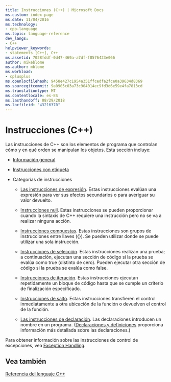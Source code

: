 ```yaml
---
title: Instrucciones (C++) | Microsoft Docs
ms.custom: index-page
ms.date: 11/04/2016
ms.technology:
- cpp-language
ms.topic: language-reference
dev_langs:
- C++
helpviewer_keywords:
- statements [C++], C++
ms.assetid: 7028fddf-0d47-469a-a7df-f8576423e066
author: mikeblome
ms.author: mblome
ms.workload:
- cplusplus
ms.openlocfilehash: 9458e427c1954a351ffcedfa2fce0a39634d8369
ms.sourcegitcommit: 9a0905c03a73c904014ec9fd3d6e59e4fa7813cd
ms.translationtype: MT
ms.contentlocale: es-ES
ms.lasthandoff: 08/29/2018
ms.locfileid: "43216370"
---
```

# <a name="statements-c"></a>Instrucciones (C++)
Las instrucciones de C++ son los elementos de programa que controlan cómo y en qué orden se manipulan los objetos. Esta sección incluye:  
  
-   [Información general](../cpp/overview-of-cpp-statements.md)  
  
-   [Instrucciones con etiqueta](../cpp/labeled-statements.md)  
  
-   Categorías de instrucciones  
  
    -   [Las instrucciones de expresión](../cpp/expression-statement.md). Estas instrucciones evalúan una expresión para ver sus efectos secundarios o para averiguar su valor devuelto.  
  
    -   [Instrucciones null](../cpp/null-statement.md). Estas instrucciones se pueden proporcionar cuando la sintaxis de C++ requiere una instrucción pero no se va a realizar ninguna acción.  
  
    -   [Instrucciones compuestas](../cpp/compound-statements-blocks.md). Estas instrucciones son grupos de instrucciones entre llaves ({}). Se pueden utilizar donde se puede utilizar una sola instrucción.  
  
    -   [Instrucciones de selección](../cpp/selection-statements-cpp.md). Estas instrucciones realizan una prueba; a continuación, ejecutan una sección de código si la prueba se evalúa como true (distinto de cero). Pueden ejecutar otra sección de código si la prueba se evalúa como false.  
  
    -   [Instrucciones de iteración](../cpp/iteration-statements-cpp.md). Estas instrucciones ejecutan repetidamente un bloque de código hasta que se cumple un criterio de finalización especificado.  
  
    -   [Instrucciones de salto](../cpp/jump-statements-cpp.md). Estas instrucciones transfieren el control inmediatamente a otra ubicación de la función o devuelven el control de la función.  
  
    -   [Las instrucciones de declaración](https://msdn.microsoft.com/14538558-356f-450e-9e1e-3cd62ba952b9). Las declaraciones introducen un nombre en un programa. ([Declaraciones y definiciones](declarations-and-definitions-cpp.md) proporciona información más detallada sobre las declaraciones.)  
  
 Para obtener información sobre las instrucciones de control de excepciones, vea [Exception Handling](../cpp/exception-handling-in-visual-cpp.md).  
  
## <a name="see-also"></a>Vea también  
 [Referencia del lenguaje C++](../cpp/cpp-language-reference.md)